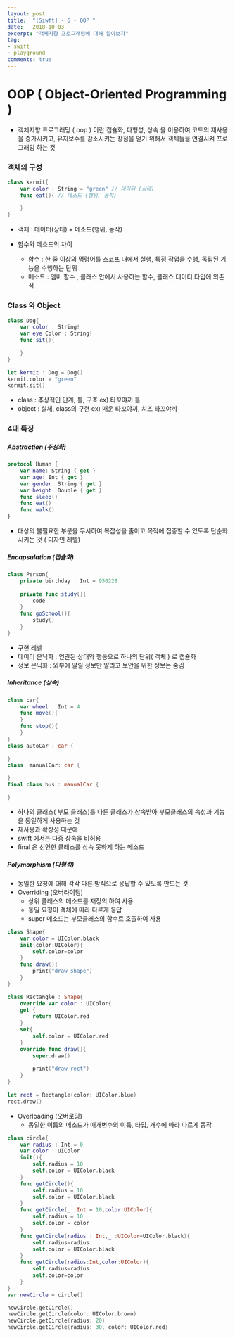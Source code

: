```yaml
---
layout: post
title:  "[Siwft] - 6 - OOP "
date:   2018-10-03
excerpt: "객체지향 프로그래밍에 대해 알아보자"
tag:
- swift
- playground
comments: true
---
```


# OOP ( Object-Oriented Programming )

- 객체지향 프로그래밍 ( oop ) 이란 캡슐화, 다형성, 상속 을 이용하여 코드의 재사용을 증가시키고, 유지보수를 감소시키는 장점을 얻기 위해서 객체들을 연결시켜 프로그래밍 하는 것

### 객체의 구성

```swift
class kermit{
	var color : String = "green" // 데이터 (상태)
	func eat(){ // 메소드 (행위, 동작)
	
	}
}

```
  
- 객체 : 데이터(상태) + 메소드(행위, 동작)

- 함수와 메소드의 차이
	- 함수 : 한 줄 이상의 명령어를 스코프 내에서 실행, 특정 작업을 수행, 독립된 기능을 수행하는 단위
	- 메소드 : 멤버 함수 , 클래스 안에서 사용하는 함수, 클래스 데이터 타입에 의존적

### Class 와 Object

```swift
class Dog{
	var color : String!
	var eye Color : String!
	func sit(){ 
	
	}
}

let kermit : Dog = Dog()
kermit.color = "green"
kermit.sit()

```
  
- class : 추상적인 단계, 틀, 구조 ex) 타꼬야끼 틀
- object : 실체, class의 구현 ex) 매운 타꼬야끼, 치즈 타꼬야끼
	
### 4대 특징
##### Abstraction (추상화)

```swift
protocol Human {
	var name: String { get }
	var age: Int { get }
	var gender: String { get }
	var height: Double { get }
	func sleep()
	func eat()
	func walk()
}

```

- 대상의 불필요한 부분을 무시하여 복잡성을 줄이고 목적에 집중할 수 있도록 단순화 시키는 것 ( 디자인 레벨)

##### Encapsulation (캡슐화)

```swift
class Person{
	private birthday : Int = 950228
	
	private func study(){
		code
	}
	func goSchool(){
		study()
	}
}

```

- 구현 레벨
- 데이터 은닉화 : 연관된 상태와 행동으로 하나의 단위( 객체 ) 로 캡슐화
- 정보 은닉화 : 외부에 알릴 정보만 알리고 보안을 위한 정보는 숨김

##### Inheritance (상속)

```swift
class car{
	var wheel : Int = 4
	func move(){
	}
	func stop(){
	}
}
class autoCar : car {
		
}
class  manualCar: car {

}
final class bus : manualCar {

}

```

- 하나의 클래스( 부모 클래스)를 다른 클래스가 상속받아 부모클래스의 속성과 기능을 동일하게 사용하는 것
- 재사용과 확장성 때문에
- swift 에서는 다중 상속을 비허용
- final 은 선언한 클래스를 상속 못하게 하는 메소드


##### Polymorphism (다형성)

- 동일한 요청에 대해 각각 다른 방식으로 응답할 수 있도록 만드는 것
- Overriding (오버라이딩)
	- 상위 클래스의 메소드를 재정의 하여 사용
	- 동일 요청이 객체에 따라 다르게 응답
	- super 메소드는 부모클래스의 함수르 호출하여 사용
	
```swift
class Shape{
	var color = UIColor.black
	init(color:UIColor){
		self.color=color
	}
	func draw(){
		print("draw shape")
	}
}

class Rectangle : Shape{
	override var color : UIColor{
	get {
		return UIColor.red
	}
	set{
		self.color = UIColor.red
	}
	override func draw(){
		super.draw()
	
		print("draw rect")
	}
}
	
let rect = Rectangle(color: UIColor.blue)
rect.draw()

```
	
- Overloading (오버로딩)
	- 동일한 이름의 메소드가 매개변수의 이름,  타입, 개수에 따라 다르게 동작
	
```swift
class circle{	   
	var radius : Int = 0
	var color : UIColor
	init(){
		self.radius = 10
		self.color = UIColor.black
	}
	func getCircle(){
		self.radius = 10
		self.color = UIColor.black
	}
	func getCircle(_ :Int = 10,color:UIColor){
		self.radius = 10
		self.color = color
	}
	func getCircle(radius : Int,_ :UIColor=UIColor.black){
		self.radius=radius
		self.color = UIColor.black
	}
	func getCircle(radius:Int,color:UIColor){
		self.radius=radius
		self.color=color
	}
}
var newCircle = circle()

newCircle.getCircle()
newCircle.getCircle(color: UIColor.brown)
newCircle.getCircle(radius: 20)
newCircle.getCircle(radius: 30, color: UIColor.red)
	
```

